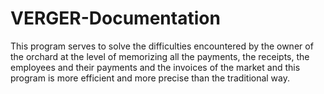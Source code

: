 # VERGER-Documentation
 This program serves to solve the difficulties encountered by the owner of the orchard at the level of memorizing all the payments, the receipts, the employees and their payments and the invoices of the market and this program is more efficient and more precise than the traditional way.
